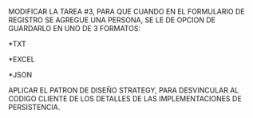 MODIFICAR LA TAREA #3, PARA QUE CUANDO EN EL FORMULARIO DE REGISTRO SE AGREGUE UNA PERSONA, SE LE DE OPCION DE GUARDARLO EN UNO DE 3 FORMATOS:

*TXT

*EXCEL

*JSON


APLICAR EL PATRON DE DISEÑO STRATEGY, PARA DESVINCULAR AL CODIGO CLIENTE DE LOS DETALLES DE LAS IMPLEMENTACIONES DE PERSISTENCIA.